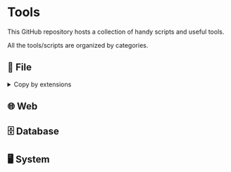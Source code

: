 # Tools

This GitHub repository hosts a collection of handy scripts and useful tools.

All the tools/scripts are organized by categories.

## 📂 File

<details><summary>Copy by extensions</summary>
[copy_by_extensions.py](copy_by_extensions.py) : Copy files by extensions from a source directory to a destination directory.
</details>

## 🌐 Web

## 🗄️ Database

## 🖥️ System